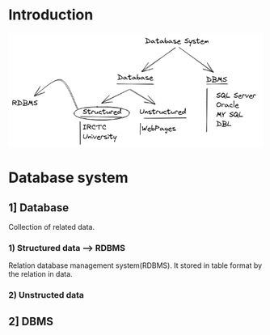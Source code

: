 # Introduction

![DBMS](images/Database_system.png)

# Database system

## 1] Database

Collection of related data.

### 1) Structured data --> RDBMS
Relation database management system(RDBMS).
It stored in table format by the relation in data.


### 2) Unstructed data



## 2] DBMS

